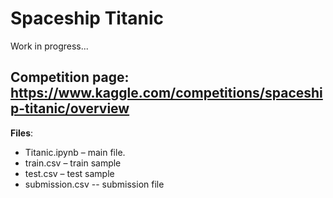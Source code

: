 # Spaceship Titanic
Work in progress...

## Competition page: https://www.kaggle.com/competitions/spaceship-titanic/overview

**Files**:
+ Titanic.ipynb – main file.
+ train.csv – train sample
+ test.csv – test sample
+ submission.csv -- submission file

